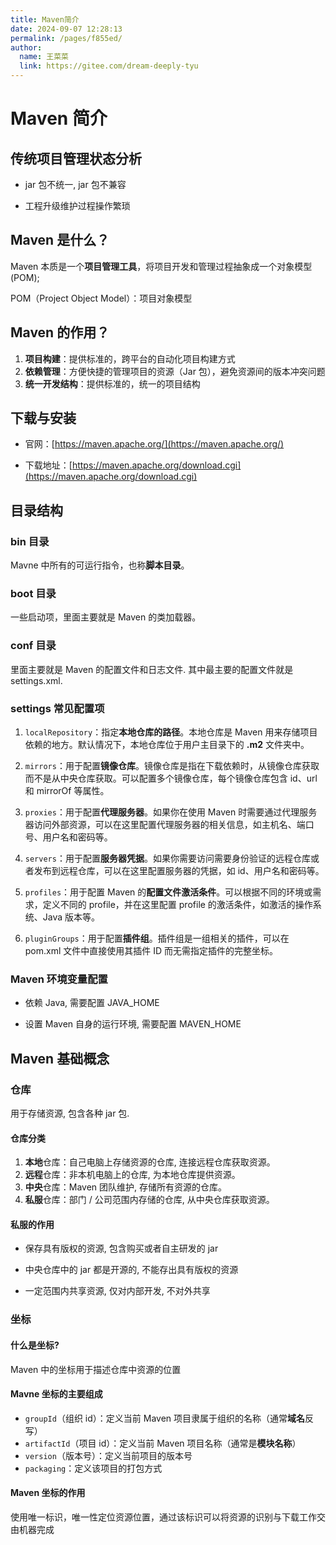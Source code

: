 ```yaml
---
title: Maven简介
date: 2024-09-07 12:28:13
permalink: /pages/f855ed/
author: 
  name: 王菜菜
  link: https://gitee.com/dream-deeply-tyu
---
```

# Maven 简介

## 传统项目管理状态分析

- jar 包不统一, jar 包不兼容

- 工程升级维护过程操作繁琐


## Maven 是什么？

Maven 本质是一个**项目管理工具**，将项目开发和管理过程抽象成一个对象模型 (POM);

POM（Project Object Model）：项目对象模型

## Maven 的作用？

1. **项目构建**：提供标准的，跨平台的自动化项目构建方式
2. **依赖管理**：方便快捷的管理项目的资源（Jar 包），避免资源间的版本冲突问题
3. **统一开发结构**：提供标准的，统一的项目结构

## 下载与安装

- 官网：[https://maven.apache.org/](https://maven.apache.org/)

- 下载地址：[https://maven.apache.org/download.cgi](https://maven.apache.org/download.cgi)

## 目录结构

### bin 目录

Mavne 中所有的可运行指令，也称**脚本目录**。

### boot 目录

一些启动项，里面主要就是 Maven 的类加载器。

### conf 目录

里面主要就是 Maven 的配置文件和日志文件. 其中最主要的配置文件就是 settings.xml.

### settings 常见配置项

1. `localRepository`：指定**本地仓库的路径**。本地仓库是 Maven 用来存储项目依赖的地方。默认情况下，本地仓库位于用户主目录下的 **.m2** 文件夹中。

2. `mirrors`：用于配置**镜像仓库**。镜像仓库是指在下载依赖时，从镜像仓库获取而不是从中央仓库获取。可以配置多个镜像仓库，每个镜像仓库包含 id、url 和 mirrorOf 等属性。

3. `proxies`：用于配置**代理服务器**。如果你在使用 Maven 时需要通过代理服务器访问外部资源，可以在这里配置代理服务器的相关信息，如主机名、端口号、用户名和密码等。

4. `servers`：用于配置**服务器凭据**。如果你需要访问需要身份验证的远程仓库或者发布到远程仓库，可以在这里配置服务器的凭据，如 id、用户名和密码等。

5. `profiles`：用于配置 Maven 的**配置文件激活条件**。可以根据不同的环境或需求，定义不同的 profile，并在这里配置 profile 的激活条件，如激活的操作系统、Java 版本等。

6. `pluginGroups`：用于配置**插件组**。插件组是一组相关的插件，可以在 pom.xml 文件中直接使用其插件 ID 而无需指定插件的完整坐标。

### Maven 环境变量配置

- 依赖 Java, 需要配置 JAVA_HOME

- 设置 Maven 自身的运行环境, 需要配置 MAVEN_HOME


## Maven 基础概念

### 仓库

用于存储资源, 包含各种 jar 包.

#### 仓库分类 

1. **本地**仓库：自己电脑上存储资源的仓库, 连接远程仓库获取资源。
2. **远程**仓库：非本机电脑上的仓库, 为本地仓库提供资源。
3. **中央**仓库：Maven 团队维护, 存储所有资源的仓库。
4. **私服**仓库：部门 / 公司范围内存储的仓库, 从中央仓库获取资源。

#### 私服的作用 

- 保存具有版权的资源, 包含购买或者自主研发的 jar

- 中央仓库中的 jar 都是开源的, 不能存出具有版权的资源

- 一定范围内共享资源, 仅对内部开发, 不对外共享


### 坐标

#### 什么是坐标?

Maven 中的坐标用于描述仓库中资源的位置

#### Mavne 坐标的主要组成

- `groupId`（组织 id）：定义当前 Maven 项目隶属于组织的名称（通常**域名**反写）
- `artifactId`（项目 id）：定义当前 Maven 项目名称（通常是**模块名称**）
- `version`（版本号）：定义当前项目的版本号
- `packaging`：定义该项目的打包方式

#### Maven 坐标的作用

使用唯一标识，唯一性定位资源位置，通过该标识可以将资源的识别与下载工作交由机器完成

